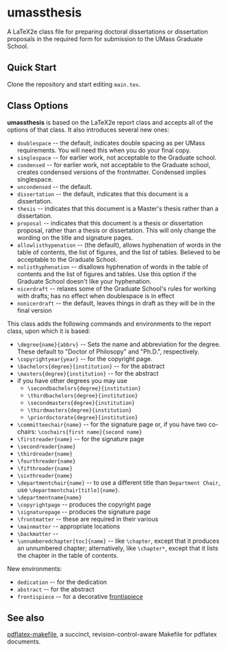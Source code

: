 # umassthesis

A LaTeX2e class file for preparing doctoral dissertations or dissertation
proposals in the required form for submission to the UMass Graduate School.

## Quick Start

Clone the repository and start editing `main.tex`.

## Class Options

**umassthesis** is based on the LaTeX2e report class and accepts all of the
options of that class. It also introduces several new ones:

- `doublespace` -- the default, indicates double spacing as per UMass
  requirements. You will need this when you do your final copy.
- `singlespace` -- for earlier work, not acceptable to the Graduate school.
- `condensed` -- for earlier work, not acceptable to the Graduate school,
  creates condensed versions of the frontmatter. Condensed implies singlespace.
- `uncondensed` -- the default.
- `dissertation` -- the default, indicates that this document is a dissertation.
- `thesis` -- indicates that this document is a Master's thesis rather than a
  dissertation.
- `proposal` -- indicates that this document is a thesis or dissertation
  proposal, rather than a thesis or dissertation. This will only change the
  wording on the title and signature pages.
- `allowlisthypenation` -- (the default), allows hyphenation of words in the
  table of contents, the list of figures, and the list of tables. Believed to be
  acceptable to the Graduate School.
- `nolisthyphenation` -- disallows hyphenation of words in the table of contents
  and the list of figures and tables. Use this option if the Graduate School
  doesn't like your hyphenation.
- `nicerdraft` -- relaxes some of the Graduate School's rules for working with
  drafts; has no effect when doublespace is in effect
- `nonicerdraft` -- the default, leaves things in draft as they will be in the
  final version

This class adds the following commands and environments to the report class,
upon which it is based:

- `\degree{name}{abbrv}` -- Sets the name and abbreviation for the degree. These
  default to "Doctor of Philosopy" and "Ph.D.", respectively.
- `\copyrightyear{year}` -- for the copyright page.
- `\bachelors{degree}{institution}` -- for the abstract
- `\masters{degree}{institution}` -- for the abstract
- if you have other degrees you may use
  - `\secondbachelors{degree}{institution}`
  - `\thirdbachelors{degree}{institution}`
  - `\secondmasters{degree}{institution}`
  - `\thirdmasters{degree}{institution}`
  - `\priordoctorate{degree}{institution}`
- `\committeechair{name}` -- for the signature page or, if you have two
  co-chairs: `\cochairs{first name}{second name}`
- `\firstreader{name}` -- for the signature page
- `\secondreader{name}`
- `\thirdreader{name}`
- `\fourthreader{name}`
- `\fifthreader{name}`
- `\sixthreader{name}`
- `\departmentchair{name}` -- to use a different title than `Department Chair`,
  use `\departmentchair[title]{name}`.
- `\departmentname{name}`
- `\copyrightpage` -- produces the copyright page
- `\signaturepage` -- produces the signature page
- `\frontmatter` -- these are required in their various
- `\mainmatter` -- appropriate locations
- `\backmatter` --
- `\unnumberedchapter[toc]{name}` -- like `\chapter`, except that it produces an
  unnumbered chapter; alternatively, like `\chapter*`, except that it lists the
  chapter in the table of contents.

New environments:

- `dedication` -- for the dedication
- `abstract` -- for the abstract
- `frontispiece` -- for a decorative [frontispiece](http://en.wikipedia.org/wiki/Book_frontispiece)

## See also

[pdflatex-makefile](https://github.com/ransford/pdflatex-makefile), a succinct,
revision-control-aware Makefile for pdflatex documents.
